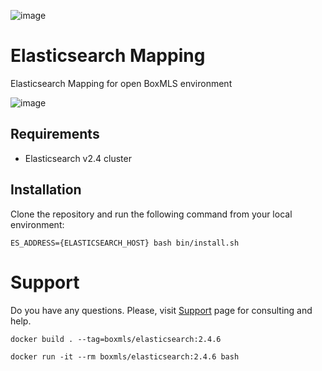 ![image](https://user-images.githubusercontent.com/308489/57512890-9acacc00-7315-11e9-854f-ad77da4d2742.png)

# Elasticsearch Mapping

Elasticsearch Mapping for open BoxMLS environment

![image](https://user-images.githubusercontent.com/12067297/57533408-60c5ee00-7346-11e9-8649-7ec652e360a7.png)

## Requirements

* Elasticsearch v2.4 cluster
 
## Installation

Clone the repository and run the following command from your local environment:

```
ES_ADDRESS={ELASTICSEARCH_HOST} bash bin/install.sh
```

# Support

Do you have any questions. Please, visit [Support](https://boxmls.github.io/support) page for consulting and help.


```
docker build . --tag=boxmls/elasticsearch:2.4.6
```

```
docker run -it --rm boxmls/elasticsearch:2.4.6 bash
```